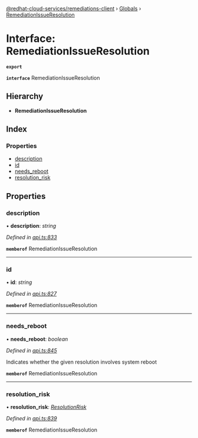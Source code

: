 [@redhat-cloud-services/remediations-client](../README.md) › [Globals](../globals.md) › [RemediationIssueResolution](remediationissueresolution.md)

# Interface: RemediationIssueResolution

**`export`** 

**`interface`** RemediationIssueResolution

## Hierarchy

* **RemediationIssueResolution**

## Index

### Properties

* [description](remediationissueresolution.md#description)
* [id](remediationissueresolution.md#id)
* [needs_reboot](remediationissueresolution.md#needs_reboot)
* [resolution_risk](remediationissueresolution.md#resolution_risk)

## Properties

###  description

• **description**: *string*

*Defined in [api.ts:833](https://github.com/RedHatInsights/javascript-clients/blob/master/packages/remediations/api.ts#L833)*

**`memberof`** RemediationIssueResolution

___

###  id

• **id**: *string*

*Defined in [api.ts:827](https://github.com/RedHatInsights/javascript-clients/blob/master/packages/remediations/api.ts#L827)*

**`memberof`** RemediationIssueResolution

___

###  needs_reboot

• **needs_reboot**: *boolean*

*Defined in [api.ts:845](https://github.com/RedHatInsights/javascript-clients/blob/master/packages/remediations/api.ts#L845)*

Indicates whether the given resolution involves system reboot

**`memberof`** RemediationIssueResolution

___

###  resolution_risk

• **resolution_risk**: *[ResolutionRisk](../enums/resolutionrisk.md)*

*Defined in [api.ts:839](https://github.com/RedHatInsights/javascript-clients/blob/master/packages/remediations/api.ts#L839)*

**`memberof`** RemediationIssueResolution
